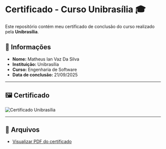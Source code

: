 # Certificado - Curso Unibrasília 🎓

Este repositório contém meu certificado de conclusão do curso realizado pela **Unibrasília**.

## 📜 Informações
- **Nome:** Matheus Ian Vaz Da Silva
- **Instituição:** Unibrasília
- **Curso:** Engenharia de Software
- **Data de conclusão:** 21/09/2025

---

## 🖼️ Certificado

![Certificado Unibrasília](assets/certificado-unibrasilia.png)

---

## 📂 Arquivos
- [Visualizar PDF do certificado](document/certificado-unibrasilia.pdf)
